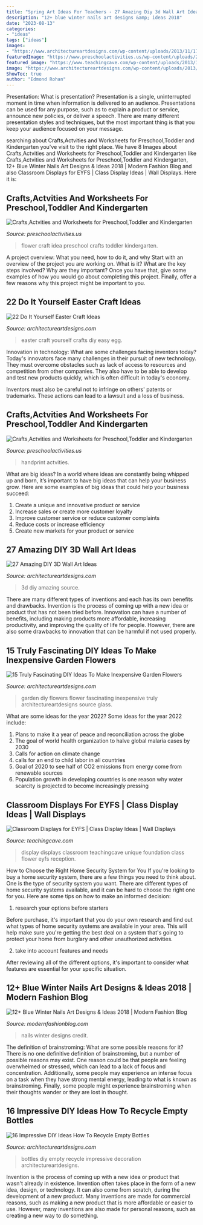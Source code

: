 ```yaml
---
title: "Spring Art Ideas For Teachers - 27 Amazing Diy 3d Wall Art Ideas"
description: "12+ blue winter nails art designs &amp; ideas 2018"
date: "2023-08-13"
categories:
- "ideas"
tags: ["ideas"]
images:
- "https://www.architectureartdesigns.com/wp-content/uploads/2013/11/1724.jpg"
featuredImage: "https://www.preschoolactivities.us/wp-content/uploads/2016/07/handprint-flower.jpg"
featured_image: "https://www.teachingcave.com/wp-content/uploads/2013/10/display-flower-hands.jpg"
image: "https://www.architectureartdesigns.com/wp-content/uploads/2013/11/1724.jpg"
ShowToc: true
author: "Edmond Rohan"
---
```



Presentation: What is presentation?
Presentation is a single, uninterrupted moment in time when information is delivered to an audience. Presentations can be used for any purpose, such as to explain a product or service, announce new policies, or deliver a speech. There are many different presentation styles and techniques, but the most important thing is that you keep your audience focused on your message.

	

		
searching about Crafts,Actvities and Worksheets for Preschool,Toddler and Kindergarten you've visit to the right place. We have 8 Images about Crafts,Actvities and Worksheets for Preschool,Toddler and Kindergarten like Crafts,Actvities and Worksheets for Preschool,Toddler and Kindergarten, 12+ Blue Winter Nails Art Designs &amp; Ideas 2018 | Modern Fashion Blog and also Classroom Displays for EYFS | Class Display Ideas | Wall Displays. Here it is:
		
    
## Crafts,Actvities And Worksheets For Preschool,Toddler And Kindergarten

<img loading=lazy src="http://www.preschoolactivities.us/wp-content/uploads/2016/07/flower-craft-idea-for-kids.jpg" onerror="this.onerror=null;this.src='https://tse4.mm.bing.net/th?id=OIP.YUkUjODrKsZ2hTYoXZEK6QAAAA&amp;pid=15.1';" alt="Crafts,Actvities and Worksheets for Preschool,Toddler and Kindergarten">

_Source: preschoolactivities.us_

>flower craft idea preschool crafts toddler kindergarten. 

	

A project overview: What you need, how to do it, and why
Start with an overview of the project you are working on. What is it? What are the key steps involved? Why are they important? Once you have that, give some examples of how you would go about completing this project. Finally, offer a few reasons why this project might be important to you.

    
## 22 Do It Yourself Easter Craft Ideas

<img loading=lazy src="https://www.architectureartdesigns.com/wp-content/uploads/2013/03/Easy-Easter-DIY-Crafts-Egg-art2.jpg" onerror="this.onerror=null;this.src='https://tse3.mm.bing.net/th?id=OIP.8aM54eX5vlaiPziypyHbZQHaK0&amp;pid=15.1';" alt="22 Do It Yourself Easter Craft Ideas">

_Source: architectureartdesigns.com_

>easter craft yourself crafts diy easy egg. 

	

Innovation in technology: What are some challenges facing inventors today?
Today's innovators face many challenges in their pursuit of new technology. They must overcome obstacles such as lack of access to resources and competition from other companies. They also have to be able to develop and test new products quickly, which is often difficult in today's economy.

Inventors must also be careful not to infringe on others' patents or trademarks. These actions can lead to a lawsuit and a loss of business.

    
## Crafts,Actvities And Worksheets For Preschool,Toddler And Kindergarten

<img loading=lazy src="https://www.preschoolactivities.us/wp-content/uploads/2016/07/handprint-flower.jpg" onerror="this.onerror=null;this.src='https://tse2.mm.bing.net/th?id=OIP.pJPJsaAcsYKt4i9n9OKL2gHaJ6&amp;pid=15.1';" alt="Crafts,Actvities and Worksheets for Preschool,Toddler and Kindergarten">

_Source: preschoolactivities.us_

>handprint actvities. 

	

What are big ideas?
In a world where ideas are constantly being whipped up and born, it’s important to have big ideas that can help your business grow. Here are some examples of big ideas that could help your business succeed: 
1. Create a unique and innovative product or service 
2. Increase sales or create more customer loyalty 
3. Improve customer service or reduce customer complaints 
4. Reduce costs or increase efficiency 
5. Create new markets for your product or service 

    
## 27 Amazing DIY 3D Wall Art Ideas

<img loading=lazy src="https://www.architectureartdesigns.com/wp-content/uploads/2013/11/1724.jpg" onerror="this.onerror=null;this.src='https://tse1.mm.bing.net/th?id=OIP.CZFGbueVo5gw6zxt65IPiAHaJ4&amp;pid=15.1';" alt="27 Amazing DIY 3D Wall Art Ideas">

_Source: architectureartdesigns.com_

>3d diy amazing source. 

	

There are many different types of inventions and each has its own benefits and drawbacks.
Invention is the process of coming up with a new idea or product that has not been tried before. Innovation can have a number of benefits, including making products more affordable, increasing productivity, and improving the quality of life for people. However, there are also some drawbacks to innovation that can be harmful if not used properly.

    
## 15 Truly Fascinating DIY Ideas To Make Inexpensive Garden Flowers

<img loading=lazy src="https://www.architectureartdesigns.com/wp-content/uploads/2016/02/12-42.jpg" onerror="this.onerror=null;this.src='https://tse1.mm.bing.net/th?id=OIP.iQ2--sk4Jd2GsVRIVQui1AHaJ4&amp;pid=15.1';" alt="15 Truly Fascinating DIY Ideas To Make Inexpensive Garden Flowers">

_Source: architectureartdesigns.com_

>garden diy flowers flower fascinating inexpensive truly architectureartdesigns source glass. 

	

What are some ideas for the year 2022?
Some ideas for the year 2022 include:
1. Plans to make it a year of peace and reconciliation across the globe 
2. The goal of world health organization to halve global malaria cases by 2030 
3. Calls for action on climate change 
4. calls for an end to child labor in all countries 
5. Goal of 2020 to see half of CO2 emissions from energy come from renewable sources 
6. Population growth in developing countries is one reason why water scarcity is projected to become increasingly pressing 

    
## Classroom Displays For EYFS | Class Display Ideas | Wall Displays

<img loading=lazy src="https://www.teachingcave.com/wp-content/uploads/2013/10/display-flower-hands.jpg" onerror="this.onerror=null;this.src='https://tse2.mm.bing.net/th?id=OIP.Q950TOtmcxuNeKsCAD9lsgHaNJ&amp;pid=15.1';" alt="Classroom Displays for EYFS | Class Display Ideas | Wall Displays">

_Source: teachingcave.com_

>display displays classroom teachingcave unique foundation class flower eyfs reception. 

	

How to Choose the Right Home Security System for You
If you're looking to buy a home security system, there are a few things you need to think about. One is the type of security system you want. There are different types of home security systems available, and it can be hard to choose the right one for you. Here are some tips on how to make an informed decision: 
1. research your options before starters

Before purchase, it's important that you do your own research and find out what types of home security systems are available in your area. This will help make sure you're getting the best deal on a system that's going to protect your home from burglary and other unauthorized activities. 

2. take into account features and needs

After reviewing all of the different options, it's important to consider what features are essential for your specific situation.

    
## 12+ Blue Winter Nails Art Designs &amp; Ideas 2018 | Modern Fashion Blog

<img loading=lazy src="http://modernfashionblog.com/wp-content/uploads/2017/12/12-Blue-Winter-Nails-Art-Designs-Ideas-2018-9.gif" onerror="this.onerror=null;this.src='https://tse4.mm.bing.net/th?id=OIP.e2L_8CLJ44sdFl3xbnqMVQHaME&amp;pid=15.1';" alt="12+ Blue Winter Nails Art Designs &amp; Ideas 2018 | Modern Fashion Blog">

_Source: modernfashionblog.com_

>nails winter designs credit. 

	

The definition of brainstroming: What are some possible reasons for it?
There is no one definitive definition of brainstroming, but a number of possible reasons may exist. One reason could be that people are feeling overwhelmed or stressed, which can lead to a lack of focus and concentration. Additionally, some people may experience an intense focus on a task when they have strong mental energy, leading to what is known as brainstroming. Finally, some people might experience brainstroming when their thoughts wander or they are lost in thought.

    
## 16 Impressive DIY Ideas How To Recycle Empty Bottles

<img loading=lazy src="https://www.architectureartdesigns.com/wp-content/uploads/2013/03/decoration-bottles-diy-ArchitectureArtDesigns-14.jpg" onerror="this.onerror=null;this.src='https://tse1.mm.bing.net/th?id=OIP.pjZn0FNMfvY0taDydgX2CAHaJ6&amp;pid=15.1';" alt="16 Impressive DIY Ideas How To Recycle Empty Bottles">

_Source: architectureartdesigns.com_

>bottles diy empty recycle impressive decoration architectureartdesigns. 

	

Invention is the process of coming up with a new idea or product that wasn't already in existence. Invention often takes place in the form of a new idea, design, or technology. It can also come from scratch, during the development of a new product. Many inventions are made for commercial reasons, such as making a new product that is more affordable or easier to use. However, many inventions are also made for personal reasons, such as creating a new way to do something.

